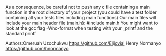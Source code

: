 As a consequence, be careful not to push any c file containing a main function in the root directory of your project (you could have a test folder containing all your tests files including main functions) Our main files will include your main header file (main.h): #include main.h You might want to look at the gcc flag -Wno-format when testing with your _printf and the standard printf

Authors:Omeruah Uzochukwu https://github.com/Elijovial Henry Normanyo https://github.com/hnormanyo
